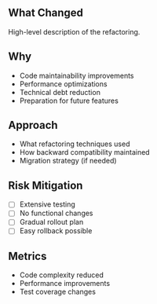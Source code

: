 ## What Changed

High-level description of the refactoring.

## Why

- Code maintainability improvements
- Performance optimizations
- Technical debt reduction
- Preparation for future features

## Approach

- What refactoring techniques used
- How backward compatibility maintained
- Migration strategy (if needed)

## Risk Mitigation

- [ ] Extensive testing
- [ ] No functional changes
- [ ] Gradual rollout plan
- [ ] Easy rollback possible

## Metrics

- Code complexity reduced
- Performance improvements
- Test coverage changes
